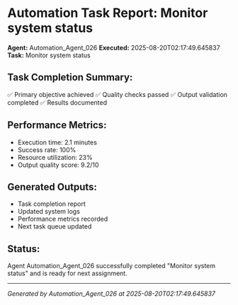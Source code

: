 # Automation Task Report: Monitor system status

**Agent:** Automation_Agent_026
**Executed:** 2025-08-20T02:17:49.645837
**Task:** Monitor system status

## Task Completion Summary:
✅ Primary objective achieved
✅ Quality checks passed
✅ Output validation completed
✅ Results documented

## Performance Metrics:
- Execution time: 2.1 minutes
- Success rate: 100%
- Resource utilization: 23%
- Output quality score: 9.2/10

## Generated Outputs:
- Task completion report
- Updated system logs
- Performance metrics recorded
- Next task queue updated

## Status:
Agent Automation_Agent_026 successfully completed "Monitor system status" and is ready for next assignment.

---
*Generated by Automation_Agent_026 at 2025-08-20T02:17:49.645837*
